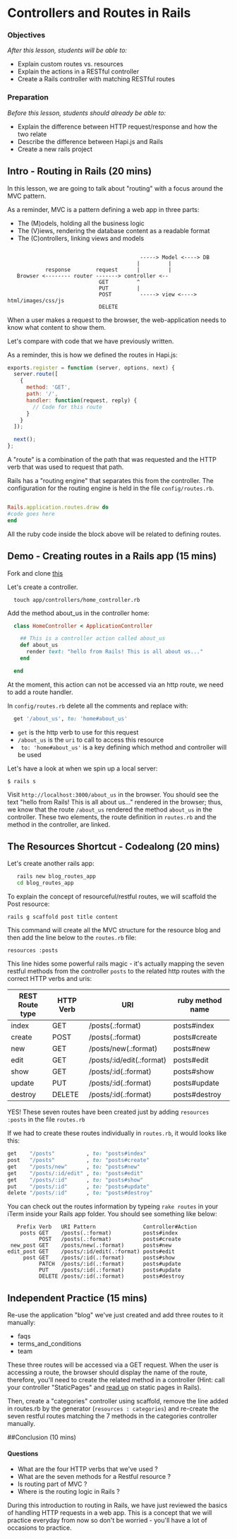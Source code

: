 # Controllers and Routes in Rails

### Objectives
*After this lesson, students will be able to:*

- Explain custom routes vs. resources
- Explain the actions in a RESTful controller
- Create a Rails controller with matching RESTful routes

### Preparation
*Before this lesson, students should already be able to:*

- Explain the difference between HTTP request/response and how the two relate
- Describe the difference between Hapi.js and Rails
- Create a new rails project



## Intro - Routing in Rails (20 mins)

In this lesson, we are going to talk about "routing" with a focus around the MVC pattern.

As a reminder, MVC is a pattern defining a web app in three parts:
* The (M)odels, holding all the business logic
* The (V)iews, rendering the database content as a readable format
* The (C)ontrollers, linking views and models



```

                                          -----> Model <----> DB
                                         |         |
            response        request      |         |
   Browser <-------- router -------> controller <--
                             GET         ^
                             PUT         |
                             POST         -----> view <----> html/images/css/js
                             DELETE

```

When a user makes a request to the browser, the web-application needs to know what content to show them.

Let's compare with code that we have previously written.

As a reminder, this is how we defined the routes in Hapi.js:

```javascript
exports.register = function (server, options, next) {
  server.route([
    {
      method: 'GET',
      path: '/',
      handler: function(request, reply) {
        // Code for this route
      }
    }
  ]);

  next();
};
```

A "route" is a combination of the path that was requested and the HTTP verb that was used to request that path.


Rails has a "routing engine" that separates this from the controller. The configuration for the routing engine is held in the file `config/routes.rb`.


```ruby

Rails.application.routes.draw do
#code goes here
end

```

All the ruby code inside the block above will be related to defining routes.

## Demo - Creating routes in a Rails app (15 mins)

Fork and clone [this](https://github.com/wdi-hk-10/lesson-rails-controllers-and-routes)

Let's create a controller.

```
  touch app/controllers/home_controller.rb
```


Add the method about_us in the controller home:

```ruby
  class HomeController < ApplicationController

    ## This is a controller action called about_us
    def about_us
      render text: "hello from Rails! This is all about us..."
    end

  end
```

At the moment, this action can not be accessed via an http route, we need to add a route handler.


In `config/routes.rb` delete all the comments and replace with:

```ruby
  get '/about_us', to: 'home#about_us'
```

- `get` is the http verb to use for this request
- `/about_us` is the `uri` to call to access this resource
- ` to: 'home#about_us'` is a key defining which method and controller will be used


Let's have a look at when we spin up a local server:

```
$ rails s
```

Visit `http://localhost:3000/about_us` in the browser. You should see the text "hello from Rails! This is all about us..." rendered in the browser; thus, we know that the route `/about_us` rendered the method `about_us` in the controller.  These two elements, the route definition in ```routes.rb``` and the method in the controller, are linked.


## The Resources Shortcut - Codealong (20 mins)

Let's create another rails app:

```bash
   rails new blog_routes_app
   cd blog_routes_app
```

To explain the concept of resourceful/restful routes, we will scaffold the Post resource:

```
rails g scaffold post title content
```

This command will create all the MVC structure for the resource blog and then add the line below to the `routes.rb` file:

```
resources :posts
```

This line hides some powerful rails magic - it's actually mapping the seven restful methods from the controller `posts` to the related http routes with the correct HTTP verbs and uris:



| REST Route type | HTTP Verb | URI | ruby method name|
|-----------------|-----------|-----|-----------------|
|      index      |    GET    |     /posts(.:format)          |   posts#index|
|     create      |    POST   |     /posts(.:format)          |   posts#create|
|      new        |    GET    |     /posts/new(.:format)      |   posts#new |
|      edit       |    GET    |     /posts/:id/edit(.:format) |   posts#edit|
|      show       |    GET    |     /posts/:id(.:format)      |   posts#show|
|     update      |    PUT    |     /posts/:id(.:format)      |   posts#update|
|     destroy     |    DELETE |     /posts/:id(.:format)      |   posts#destroy|

YES! These seven routes have been created just by adding `resources :posts` in the file `routes.rb`

If we had to create these routes individually in ```routes.rb```, it would looks like this:

```ruby
get    "/posts"          , to: "posts#index"
post   "/posts"          , to: "posts#create"
get    "/posts/new"      , to: "posts#new"
get    "/posts/:id/edit" , to: "posts#edit"
get    "/posts/:id"      , to: "posts#show"
put    "/posts/:id"      , to: "posts#update"
delete "/posts/:id"      , to: "posts#destroy"
```

You can check out the routes information by typeing `rake routes` in your iTerm inside your Rails app folder. You should see something like below:
```
   Prefix Verb   URI Pattern               Controller#Action
    posts GET    /posts(.:format)          posts#index
          POST   /posts(.:format)          posts#create
 new_post GET    /posts/new(.:format)      posts#new
edit_post GET    /posts/:id/edit(.:format) posts#edit
     post GET    /posts/:id(.:format)      posts#show
          PATCH  /posts/:id(.:format)      posts#update
          PUT    /posts/:id(.:format)      posts#update
          DELETE /posts/:id(.:format)      posts#destroy
```

## Independent Practice (15 mins)


Re-use the application "blog" we've just created and add three routes to it manually:

* faqs
* terms_and_conditions
* team

These three routes will be accessed via a GET request. When the user is accessing a route, the browser should display the name of the route, therefore, you'll need to create the related method in a controller (Hint: call your controller "StaticPages" and [read up](http://stackoverflow.com/questions/4479233/static-pages-in-ruby-on-rails) on static pages in Rails).

Then, create a "categories" controller using scaffold, remove the line added in routes.rb by the generator (`resources : categories`) and re-create the seven restful routes matching the 7 methods in the categories controller manually.


##Conclusion (10 mins)

#### Questions

* What are the four HTTP verbs that we've used ?
* What are the seven methods for a Restful resource ?
* Is routing part of MVC ?
* Where is the routing logic in Rails ?

During this introduction to routing in Rails, we have just reviewed the basics of handling HTTP requests in a web app. This is a concept that we will practice everyday from now so don't be worried - you'll have a lot of occasions to practice.
